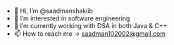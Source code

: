 - 👋 Hi, I’m @saadmanshakiib
- 👀 I’m interested in software engineering
- 🌱 I’m currently working with DSA in both Java & C++
- 📫 How to reach me -> saadman102002@gmail.com


